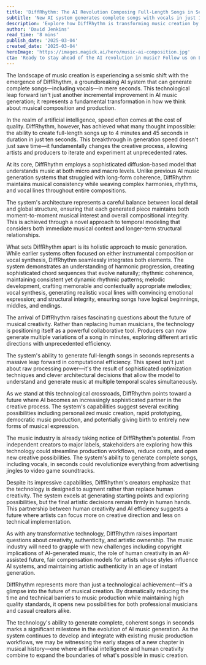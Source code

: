 ```yaml
---
title: 'DiffRhythm: The AI Revolution Composing Full-Length Songs in Seconds'
subtitle: 'New AI system generates complete songs with vocals in just 10 seconds'
description: 'Explore how DiffRhythm is transforming music creation by generating full-length songs with vocals in seconds, highlighting its potential to revolutionize the industry with high-quality, efficient production.'
author: 'David Jenkins'
read_time: '8 mins'
publish_date: '2025-03-04'
created_date: '2025-03-04'
heroImage: 'https://images.magick.ai/hero/music-ai-composition.jpg'
cta: 'Ready to stay ahead of the AI revolution in music? Follow us on LinkedIn for the latest updates on DiffRhythm and other groundbreaking technologies shaping the future of creative industries!'
---
```


The landscape of music creation is experiencing a seismic shift with the emergence of DiffRhythm, a groundbreaking AI system that can generate complete songs—including vocals—in mere seconds. This technological leap forward isn't just another incremental improvement in AI music generation; it represents a fundamental transformation in how we think about musical composition and production.

In the realm of artificial intelligence, speed often comes at the cost of quality. DiffRhythm, however, has achieved what many thought impossible: the ability to create full-length songs up to 4 minutes and 45 seconds in duration in just ten seconds. This breakthrough in generation speed doesn't just save time—it fundamentally changes the creative process, allowing artists and producers to iterate and experiment at unprecedented rates.

At its core, DiffRhythm employs a sophisticated diffusion-based model that understands music at both micro and macro levels. Unlike previous AI music generation systems that struggled with long-form coherence, DiffRhythm maintains musical consistency while weaving complex harmonies, rhythms, and vocal lines throughout entire compositions.

The system's architecture represents a careful balance between local detail and global structure, ensuring that each generated piece maintains both moment-to-moment musical interest and overall compositional integrity. This is achieved through a novel approach to temporal modeling that considers both immediate musical context and longer-term structural relationships.

What sets DiffRhythm apart is its holistic approach to music generation. While earlier systems often focused on either instrumental composition or vocal synthesis, DiffRhythm seamlessly integrates both elements. The system demonstrates an understanding of harmonic progression, creating sophisticated chord sequences that evolve naturally; rhythmic coherence, maintaining consistent yet dynamic rhythmic patterns; melodic development, crafting memorable and contextually appropriate melodies; vocal synthesis, generating realistic vocal lines with convincing emotional expression; and structural integrity, ensuring songs have logical beginnings, middles, and endings.

The arrival of DiffRhythm raises fascinating questions about the future of musical creativity. Rather than replacing human musicians, the technology is positioning itself as a powerful collaborative tool. Producers can now generate multiple variations of a song in minutes, exploring different artistic directions with unprecedented efficiency.

The system's ability to generate full-length songs in seconds represents a massive leap forward in computational efficiency. This speed isn't just about raw processing power—it's the result of sophisticated optimization techniques and clever architectural decisions that allow the model to understand and generate music at multiple temporal scales simultaneously.

As we stand at this technological crossroads, DiffRhythm points toward a future where AI becomes an increasingly sophisticated partner in the creative process. The system's capabilities suggest several exciting possibilities including personalized music creation, rapid prototyping, democratic music production, and potentially giving birth to entirely new forms of musical expression.

The music industry is already taking notice of DiffRhythm's potential. From independent creators to major labels, stakeholders are exploring how this technology could streamline production workflows, reduce costs, and open new creative possibilities. The system's ability to generate complete songs, including vocals, in seconds could revolutionize everything from advertising jingles to video game soundtracks.

Despite its impressive capabilities, DiffRhythm's creators emphasize that the technology is designed to augment rather than replace human creativity. The system excels at generating starting points and exploring possibilities, but the final artistic decisions remain firmly in human hands. This partnership between human creativity and AI efficiency suggests a future where artists can focus more on creative direction and less on technical implementation.

As with any transformative technology, DiffRhythm raises important questions about creativity, authenticity, and artistic ownership. The music industry will need to grapple with new challenges including copyright implications of AI-generated music, the role of human creativity in an AI-assisted future, fair compensation models for artists whose styles influence AI systems, and maintaining artistic authenticity in an age of instant generation.

DiffRhythm represents more than just a technological achievement—it's a glimpse into the future of musical creation. By dramatically reducing the time and technical barriers to music production while maintaining high quality standards, it opens new possibilities for both professional musicians and casual creators alike.

The technology's ability to generate complete, coherent songs in seconds marks a significant milestone in the evolution of AI music generation. As the system continues to develop and integrate with existing music production workflows, we may be witnessing the early stages of a new chapter in musical history—one where artificial intelligence and human creativity combine to expand the boundaries of what's possible in music creation.